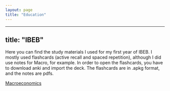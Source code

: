 ```yaml
---
layout: page
title: "Education" 
---
```


---
title: "IBEB"
---
Here you can find the study materials I used for my first year of IBEB. I mostly used flashcards (active recall and spaced repetition), although I did use notes for Macro, for example. In order to open the flashcards, you have to download anki and import the deck. The flashcards are in .apkg format, and the notes are pdfs.

[Macroeconomics](file: "Formula Sheet.pdf") 
